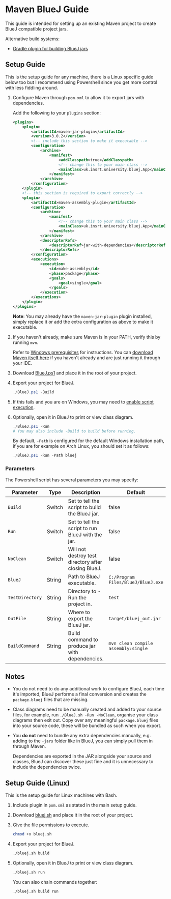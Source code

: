 # Maven BlueJ Guide

This guide is intended for setting up an existing Maven project to create BlueJ compatible project jars.

Alternative build systems:
- [Gradle plugin for building BlueJ jars](https://github.com/KCLOSS/gradle-bluej-jar)

## Setup Guide

This is the setup guide for any machine, there is a Linux specific guide below too but I recommend using Powershell since you get more control with less fiddling around.

1. Configure Maven through `pom.xml` to allow it to export jars with dependencies.

    Add the following to your `plugins` section:

    ```xml
    <plugins>
        <plugin>
            <artifactId>maven-jar-plugin</artifactId>
            <version>3.0.2</version>
            <!-- include this section to make it executable -->
            <configuration>
                <archive>
                    <manifest>
                        <addClasspath>true</addClasspath>
                        <!-- change this to your main class -->
                        <mainClass>uk.insrt.university.bluej.App</mainClass>
                    </manifest>
                </archive>
            </configuration>
        </plugin>
        <!-- this section is required to export correctly -->
        <plugin>
            <artifactId>maven-assembly-plugin</artifactId>
            <configuration>
                <archive>
                    <manifest>
                        <!-- change this to your main class -->
                        <mainClass>uk.insrt.university.bluej.App</mainClass>
                    </manifest>
                </archive>
                <descriptorRefs>
                    <descriptorRef>jar-with-dependencies</descriptorRef>
                </descriptorRefs>
            </configuration>
            <executions>
                <execution>
                    <id>make-assembly</id>
                    <phase>package</phase>
                    <goals>
                        <goal>single</goal>
                    </goals>
                </execution>
            </executions>
        </plugin>
    </plugins>
    ```

    **Note**: You may already have the `maven-jar-plugin` plugin installed, simply replace it or add the extra configuration as above to make it executable.

2. If you haven't already, make sure Maven is in your PATH, verify this by running `mvn`.

    Refer to [Windows prerequisites](https://maven.apache.org/guides/getting-started/windows-prerequisites.html) for instructions. You can [download Maven itself here](https://maven.apache.org/download.cgi) if you haven't already and are just running it through your IDE.

3. Download [BlueJ.ps1](https://raw.githubusercontent.com/KCLOSS/maven-bluej/master/BlueJ.ps1) and place it in the root of your project.
4. Export your project for BlueJ.

    ```powershell
    ./BlueJ.ps1 -Build
    ```

5. If this fails and you are on Windows, you may need to [enable script execution](https://superuser.com/a/106363).
6. Optionally, open it in BlueJ to print or view class diagram.

    ```powershell
    ./BlueJ.ps1 -Run
    # You may also include -Build to build before running.
    ```

    By default, `-Path` is configured for the default Windows installation path, if you are for example on Arch Linux, you should set it as follows:

    ```powershell
    ./BlueJ.ps1 -Run -Path bluej
    ```

### Parameters

The Powershell script has several parameters you may specify:

| Parameter | Type | Description | Default |
|-----------|------|-------------|---------|
| `Build` | Switch | Set to tell the script to build the BlueJ jar. | false |
| `Run` | Switch | Set to tell the script to run BlueJ with the jar. | false |
| `NoClean` | Switch | Will not destroy test directory after closing BlueJ. | false |
| `BlueJ` | String | Path to BlueJ executable. | `C:/Program Files/BlueJ/BlueJ.exe` |
| `TestDirectory` | String | Directory to -Run the project in. | `test` |
| `OutFile` | String | Where to export the BlueJ jar. | `target/bluej_out.jar` |
| `BuildCommand` | String | Build command to produce jar with dependencies. | `mvn clean compile assembly:single` |

## Notes

- You do not need to do any additional work to configure BlueJ, each time it's imported, BlueJ performs a final conversion and creates the `package.bluej` files that are missing.
- Class diagrams need to be manually created and added to your source files, for example, run `./BlueJ.sh -Run -NoClean`, organise your class diagrams then exit out. Copy over any meaningful `package.bluej` files into your source code, these will be bundled as such when you export.
- You **do not** need to bundle any extra dependencies manually, e.g. adding to the `+jars` folder like in BlueJ, you can simply pull them in through Maven.

    Dependencies are exported in the JAR alongside your source and classes, BlueJ can discover these just fine and it is unnecessary to include the dependencies twice.

## Setup Guide (Linux)

This is the setup guide for Linux machines with Bash.

1. Include plugin in `pom.xml` as stated in the main setup guide.
2. Download [bluej.sh](https://raw.githubusercontent.com/KCLOSS/maven-bluej/master/bluej.sh) and place it in the root of your project.
3. Give the file permissions to execute.

    ```bash
    chmod +x bluej.sh
    ```

4. Export your project for BlueJ.

    ```bash
    ./bluej.sh build
    ```

5. Optionally, open it in BlueJ to print or view class diagram.

    ```bash
    ./bluej.sh run
    ```

    You can also chain commands together:

    ```bash
    ./bluej.sh build run
    ```
